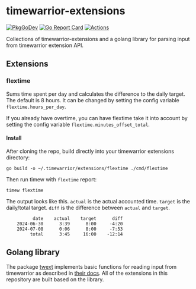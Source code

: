 <!--
SPDX-FileCopyrightText: 2024 Tobias Böhm <code@aibor.de>

SPDX-License-Identifier: GPL-3.0-or-later
-->

# timewarrior-extensions

[![PkgGoDev][pkg-go-dev-badge]][pkg-go-dev]
[![Go Report Card][go-report-card-badge]][go-report-card]
[![Actions][actions-test-badge]][actions-test]

Collections of timewarrior-extensions and a golang library for parsing
input from timewarrior extension API.

## Extensions

### flextime

Sums time spent per day and calculates the difference to the daily target. The
default is 8 hours. It can be changed by setting the config variable
`flextime.hours_per_day`.

If you already have overtime, you can have flextime take it into account by
setting the config variable `flextime.minutes_offset_total`.

#### Install

After cloning the repo, build directly into your timewarrior extensions
directory:

```
go build -o ~/.timewarrior/extensions/flextime ./cmd/flextime
```

Then run timew with `flextime` report:

```
timew flextime
```

The output looks like this. `actual` is the actual accounted time. `target` is
the daily/total target. `diff` is the difference between `actual` and `target`.

```
          date    actual    target      diff
    2024-06-30      3:39      8:00     -4:20
    2024-07-08      0:06      8:00     -7:53
         total      3:45     16:00    -12:14
```

## Golang library

The package [twext][pkg-go-dev] implements basic functions for reading input
from timewarrior as described in 
[their docs](https://timewarrior.net/docs/api/). All of the extensions in this
repository are built based on the library.

[pkg-go-dev]:           https://pkg.go.dev/github.com/aibor/timewarrior-extensions/twext
[pkg-go-dev-badge]:     https://pkg.go.dev/badge/github.com/aibor/timewarrior-extensions/twext
[go-report-card]:       https://goreportcard.com/report/github.com/aibor/timewarrior-extensions
[go-report-card-badge]: https://goreportcard.com/badge/github.com/aibor/timewarrior-extensions
[actions-test]:         https://github.com/aibor/timewarrior-extensions/actions/workflows/test.yaml
[actions-test-badge]:   https://github.com/aibor/timewarrior-extensions/actions/workflows/test.yaml/badge.svg?branch=main
